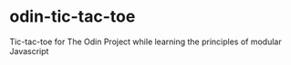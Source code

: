 # odin-tic-tac-toe
Tic-tac-toe for The Odin Project while learning the principles of modular Javascript
